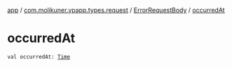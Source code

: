 [app](../../index.md) / [com.molikuner.vpapp.types.request](../index.md) / [ErrorRequestBody](index.md) / [occurredAt](./occurred-at.md)

# occurredAt

`val occurredAt: `[`Time`](../../com.molikuner.types/-time/index.md)